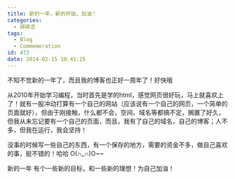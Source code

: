 ```yaml
---
title: 新的一年，新的开始，加油！
categories:
  - 碎碎念
tags:
  - Blog
  - Commemoration
id: 472
date: 2014-02-15 10:41:25
---
```


不知不觉新的一年了，而且我的博客也正好一周年了！好快哦

从2010年开始学习编程，当时首先是学的html，感觉网页很好玩，马上就喜欢上了！就有一股冲动打算有一个自己的网站（应该说有一个自己的网页，一个简单的页面就好），但由于刚接触，什么都不会，空间、域名等都搞不定，搁置了好久，但我从未忘记要有一个自己的页面，而且，我有了自己的域名，自己的博客；人不多，但我在运行，我会坚持！

没事的时候写一些自己的东西，有一个保存的地方，需要的资金不多，做自己喜欢的事，挺不错的！哈哈 O(∩_∩)O~~

新的一年 有个一些新的目标，和一些新的理想！为自己加油！